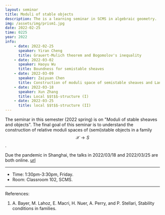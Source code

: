 ```yaml
---
layout: seminar 
title: Moduli of stable objects
description: The is a learning seminar in SCMS in algebraic geometry.
img: /assets/img/prism1.jpg
date: 2022-02-25
time: 0225
year: 2022
info:
    - date: 2022-02-25
      speaker: Yiran Cheng      
      title: Grauert-Mulich theorem and Bogomolov's inequality
    - date: 2022-03-02
      speaker: Haoyu Wu
      title: Boundness for semistable sheaves
    - date: 2022-03-09
      speaker: Zaiyuan Chen 
      title: Construction of moduli space of semistable sheaves and Langton's theorem
    - date: 2022-03-18
      speaker: Xun Zhang
      title: Local $$t$$-structure (I) 
    - date: 2022-03-25
      title: local $$t$$-structure (II)
---
```


The seminar in this semester (2022 spring) is on "Moduli of stable sheaves and objects". The final goal of this seminar is to understand the construction of relative moduli spaces of (semi)stable objects in a family $$\mathcal{X} \to S$$.

Due the pandemic in Shanghai, the talks in 2022/03/18 and 2022/03/25 are both online. [url](https://meeting.tencent.com/dm/5i9GCSYn2D82)


---

* Time: 1:30pm-3:30pm, Friday.
* Room: Classroom 102, SCMS.

--- 
References: 
1. A. Bayer, M. Lahoz, E. Macri, H. Nuer, A. Perry, and P. Stellari, Stability conditions in families.
